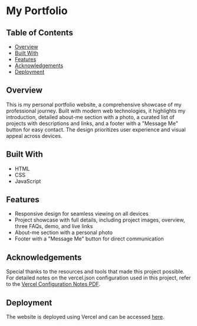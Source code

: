 # My Portfolio

## Table of Contents

- [Overview](#overview)
- [Built With](#built-with)
- [Features](#features)
- [Acknowledgements](#acknowledgements)
- [Deployment](#deployment)

## Overview

This is my personal portfolio website, a comprehensive showcase of my professional journey. Built with modern web technologies, it highlights my introduction, detailed about-me section with a photo, a curated list of projects with descriptions and links, and a footer with a "Message Me" button for easy contact. The design prioritizes user experience and visual appeal across devices.

## Built With

- HTML
- CSS
- JavaScript

## Features

- Responsive design for seamless viewing on all devices
- Project showcase with full details, including project images, overview, three FAQs, demo, and live links
- About-me section with a personal photo
- Footer with a "Message Me" button for direct communication

## Acknowledgements


Special thanks to the resources and tools that made this project possible. For detailed notes on the vercel.json configuration used in this project, refer to the [Vercel Configuration Notes PDF](https://github.com/user-attachments/files/22073469/Vercel.Portfolio.Notes.pdf).

## Deployment

The website is deployed using Vercel and can be accessed [here](https://surajkumar-25.vercel.app/).
